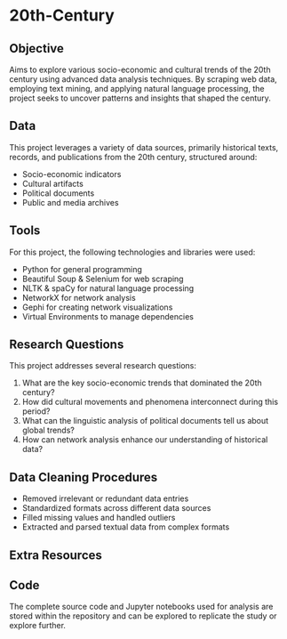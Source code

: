 # 20th-Century
## Objective 
Aims to explore various socio-economic and cultural trends of the 20th century using advanced data analysis techniques. By scraping web data, employing text mining, and applying natural language processing, the project seeks to uncover patterns and insights that shaped the century.
## Data 
This project leverages a variety of data sources, primarily historical texts, records, and publications from the 20th century, structured around:
- Socio-economic indicators
- Cultural artifacts
- Political documents
- Public and media archives
## Tools 
For this project, the following technologies and libraries were used:
- Python for general programming
- Beautiful Soup & Selenium for web scraping
- NLTK & spaCy for natural language processing
- NetworkX for network analysis
- Gephi for creating network visualizations
- Virtual Environments to manage dependencies
## Research Questions
This project addresses several research questions:

1) What are the key socio-economic trends that dominated the 20th century?
2) How did cultural movements and phenomena interconnect during this period?
3) What can the linguistic analysis of political documents tell us about global trends?
4) How can network analysis enhance our understanding of historical data?
## Data Cleaning Procedures
- Removed irrelevant or redundant data entries
- Standardized formats across different data sources
- Filled missing values and handled outliers
- Extracted and parsed textual data from complex formats
## Extra Resources 
## Code
The complete source code and Jupyter notebooks used for analysis are stored within the repository and can be explored to replicate the study or explore further.



